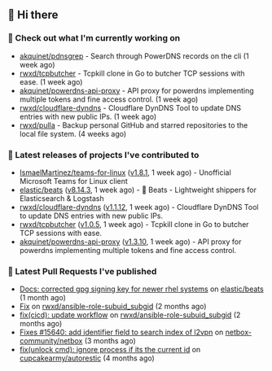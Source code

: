 ## 👋 Hi there

### 👷 Check out what I'm currently working on


- [akquinet/pdnsgrep](https://github.com/akquinet/pdnsgrep) - Search through PowerDNS records on the cli (1 week ago)
- [rwxd/tcpbutcher](https://github.com/rwxd/tcpbutcher) - Tcpkill clone in Go to butcher TCP sessions with ease. (1 week ago)
- [akquinet/powerdns-api-proxy](https://github.com/akquinet/powerdns-api-proxy) - API proxy for powerdns implementing multiple tokens and fine access control. (1 week ago)
- [rwxd/cloudflare-dyndns](https://github.com/rwxd/cloudflare-dyndns) - Cloudflare DynDNS Tool to update DNS entries with new public IPs. (1 week ago)
- [rwxd/pulla](https://github.com/rwxd/pulla) - Backup personal GitHub and starred repositories to the local file system. (4 weeks ago)

### 🔭 Latest releases of projects I've contributed to


- [IsmaelMartinez/teams-for-linux](https://github.com/IsmaelMartinez/teams-for-linux) ([v1.8.1](https://github.com/IsmaelMartinez/teams-for-linux/releases/tag/v1.8.1), 1 week ago) - Unofficial Microsoft Teams for Linux client
- [elastic/beats](https://github.com/elastic/beats) ([v8.14.3](https://github.com/elastic/beats/releases/tag/v8.14.3), 1 week ago) - :tropical_fish: Beats - Lightweight shippers for Elasticsearch &amp; Logstash 
- [rwxd/cloudflare-dyndns](https://github.com/rwxd/cloudflare-dyndns) ([v1.1.12](https://github.com/rwxd/cloudflare-dyndns/releases/tag/v1.1.12), 1 week ago) - Cloudflare DynDNS Tool to update DNS entries with new public IPs.
- [rwxd/tcpbutcher](https://github.com/rwxd/tcpbutcher) ([v1.0.5](https://github.com/rwxd/tcpbutcher/releases/tag/v1.0.5), 1 week ago) - Tcpkill clone in Go to butcher TCP sessions with ease.
- [akquinet/powerdns-api-proxy](https://github.com/akquinet/powerdns-api-proxy) ([v1.3.10](https://github.com/akquinet/powerdns-api-proxy/releases/tag/v1.3.10), 1 week ago) - API proxy for powerdns implementing multiple tokens and fine access control.

### 🔨 Latest Pull Requests I've published


- [Docs: corrected gpg signing key for newer rhel systems](https://github.com/elastic/beats/pull/39899) on [elastic/beats](https://github.com/elastic/beats) (1 month ago)
- [Fix](https://github.com/rwxd/ansible-role-subuid_subgid/pull/73) on [rwxd/ansible-role-subuid_subgid](https://github.com/rwxd/ansible-role-subuid_subgid) (2 months ago)
- [fix(cicd): update workflow](https://github.com/rwxd/ansible-role-subuid_subgid/pull/72) on [rwxd/ansible-role-subuid_subgid](https://github.com/rwxd/ansible-role-subuid_subgid) (2 months ago)
- [Fixes #15640: add identifier field to search index of l2vpn](https://github.com/netbox-community/netbox/pull/15673) on [netbox-community/netbox](https://github.com/netbox-community/netbox) (3 months ago)
- [fix(unlock cmd): ignore process if its the current id](https://github.com/cupcakearmy/autorestic/pull/360) on [cupcakearmy/autorestic](https://github.com/cupcakearmy/autorestic) (4 months ago)

